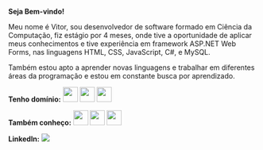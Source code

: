 **Seja Bem-vindo!**

Meu nome é Vitor, sou desenvolvedor de software formado em Ciência da Computação, fiz estágio por 4 meses, onde tive a oportunidade de aplicar meus conhecimentos e tive experiência em framework ASP.NET Web Forms, nas linguagens HTML, CSS, JavaScript, C#, e MySQL.

Também estou apto a aprender novas linguagens e trabalhar em diferentes áreas da programação e estou em constante busca por aprendizado.

**Tenho domínio:**
<img src="https://cdn.jsdelivr.net/gh/devicons/devicon@latest/icons/csharp/csharp-original.svg" width="30" height="30"/>
<img src="https://cdn.jsdelivr.net/gh/devicons/devicon@latest/icons/html5/html5-original.svg" width="30" height="30"/>
<img src="https://cdn.jsdelivr.net/gh/devicons/devicon@latest/icons/css3/css3-original.svg" width="30" height="30"/>



**Também conheço:**
<img src="https://cdn.jsdelivr.net/gh/devicons/devicon@latest/icons/javascript/javascript-original.svg" width="30" height="30"/>
<img src="https://cdn.jsdelivr.net/gh/devicons/devicon@latest/icons/java/java-original-wordmark.svg" width="30" height="30"/>
<img src="https://cdn.jsdelivr.net/gh/devicons/devicon@latest/icons/python/python-original-wordmark.svg" width="30" height="30"/>



**Linkedln:**
<a href="https://www.linkedin.com/in/vitor-zampronha/"><img src="https://img.shields.io/badge/linkedin-%230077B5.svg?style=for-the-badge&logo=linkedin&logoColor=white" target="_blank"></a>
